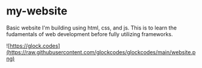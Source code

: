 # my-website
Basic website I'm building using html, css, and js. This is to learn the fudamentals of web development before fully utilizing frameworks.

![https://glock.codes](https://raw.githubusercontent.com/glockcodes/glockcodes/main/website.png)
